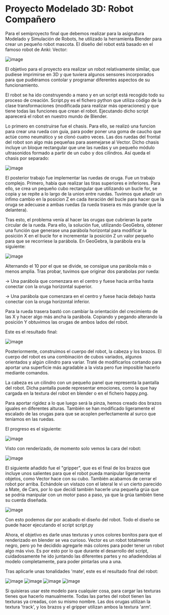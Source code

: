# Proyecto Modelado 3D: Robot Compañero


Para el semiproyecto final que debemos realizar para la asignatura Modelado y Simulación de Robots, he utilizado la herramienta Blender para crear un pequeño robot mascota. El diseño del robot está basado en el famoso robot de Anki: Vector:

![image](https://user-images.githubusercontent.com/78983070/158219741-21ab660d-deee-449f-b2b7-48704aabc00f.png)

El objetivo para el proyecto era realizar un robot relativamente similar, que pudiese imprimirse en 3D y que tuviera algunos sensores incorporados para que pudiéramos contolar y programar diferentes aspectos de su funcionamiento.

El robot se ha ido construyendo a mano y en un script está recogido todo su proceso de creación. Script.py es el fichero python que utiliza código de la clase transformaciones (modificada para realizar más operaciones) y que tiene todas las funciones que crean el robot. Ejecutando dicho script aparecerá el robot en nuestro mundo de Blender.

Lo primero en construirse fue el chasis. Para ello, se realizó una funcion para crear una rueda con guia, para poder poner una goma de caucho que actúe como neumático y se clonó cuatro veces. Las dos ruedas del frontal del robot son algo más pequeñas para asemejarse al Vector. Dicho chasis incluye un bloque rectangular que une las ruedas y un pequeño módulo ultrasonidos formado a partir de un cubo y dos cilindros. Así queda el chasis por separado:


![image](https://user-images.githubusercontent.com/78983070/158220528-95371b3a-3034-4a9e-8984-f034b22f19ab.png)


El posterior trabajo fue implementar las ruedas de oruga. Fue un trabajo complejo. Primero, había que realizar las tiras superiores e inferiores. Para ello, se crea un pequeño cubo rectangular que utilizando un bucle for, se copia y se repite a lo largo de la union entre ruedas. Tuvimos que añadir un ínfimo cambio en la posicion Z en cada iteración del bucle para hacer que la oruga se adecuase a ambas ruedas (la rueda trasera es más grande que la delantera).

Tras esto, el problema venía al hacer las orugas que cubrieran la parte circular de la rueda. Para ello, la solución fue, utilizando GeoGebra, obtener una función que generase una parábola horizontal para modificar la posición X en el bucle for e incrementar la posición Z un valor pequeño para que se recorriese la parábola. En GeoGebra, la parábola era la siguiente:

![image](https://user-images.githubusercontent.com/78983070/158608100-9bf49e9a-3943-4dbc-8921-ab43bc81e581.png)

Alternando el 10 por el que se divide, se consigue una parábola más o menos amplia. Tras probar, tuvimos que originar dos parabolas por rueda:

  -> Una parábola que comenzara en el centro y fuese hacia arriba hasta conectar con la oruga horizontal superior.
  
  -> Una parábola que comenzara en el centro y fuese hacia debajo hasta conectar con la oruga horizontal inferior.
  
Para la rueda trasera bastó con cambiar la orientación del crecimiento de las X y hacer algo más ancha la parábola. Copiando y pegando alterando la posición Y obtuvimos las orugas de ambos lados del robot.

Este es el resultado final:

![image](https://user-images.githubusercontent.com/78983070/158606736-c513c429-f3e4-4481-b626-9e993e088f7d.png)

Posteriormente, construimos el cuerpo del robot, la cabeza y los brazos. El cuerpo del robot es una combinación de cubos variados, algunos orientados y algún cilindro para variar. Traté de modificarlos cortando para aportar una superficie más agradable a la vista pero fue imposible hacerlo mediante comandos.

La cabeza es un cilindro con un pequeño panel que representa la pantalla del robot. Dicha pantalla puede representar emociones, como la que hay cargada en la textura del robot en blender o en el fichero happy.png.

Para aportar rigidez a lo que luego será la pinza, hemos creado dos brazos iguales en diferentes alturas. También se han modificado ligeramente el escalado de las orugas para que se acoplen perfectamente al surco que teníamos en las ruedas. 

El progreso es el siguiente:

![image](https://user-images.githubusercontent.com/78983070/158655683-a3e939b3-d9e5-4bdf-acbb-06a8ec0247b5.png)

Visto con renderizado, de momento solo vemos la cara del robot:

![image](https://user-images.githubusercontent.com/78983070/158656675-80a9ee31-d904-4e91-b52e-9eaf16c77d9c.png)

El siguiente añadido fue el "gripper", que es el final de los brazos que incluye unos salientes para que el robot pueda manipular ligeramente objetos, como Vector hace con su cubo. También acabamos de cerrar el robot por arriba. Echándole un vistazo con el lateral le vi un cierto parecido a Mate, de Cars, por lo que decidí también hacerle una pequeña grúa que se podría manipular con un motor paso a paso, ya que la grúa también tiene su cuerda diseñada.

![image](https://user-images.githubusercontent.com/78983070/158667958-62fc4328-008b-41b5-86b7-33df4a7b4f21.png)

Con esto podemos dar por acabado el diseño del robot. Todo el diseño se puede hacer ejecutando el script script.py

Ahora, el objetivo es darle unas texturas y unos colores bonitos para que el renderizado en blender se vea curioso. Vector es un robot totalmente negro, pero yo he decidido agregarle más colores para poder tener un robot algo más vivo. Es por esto por lo que durante el desarrollo del script, cuidadosamente he ido juntando las diferentes partes y no añadiendolas al modelo completamente, para poder pintarlas una a una.

Tras aplicarle unas tonalidades 'mate', este es el resultado final del robot:

![image](https://user-images.githubusercontent.com/78983070/158675476-e975cc1c-1253-44e2-8d97-f089d0ac9151.png)
![image](https://user-images.githubusercontent.com/78983070/158675507-8f637159-b62e-4c94-93fc-2c46145ff9af.png)
![image](https://user-images.githubusercontent.com/78983070/158675581-70c9356f-d0fa-4eb6-b396-a0c984f81c45.png)
![image](https://user-images.githubusercontent.com/78983070/158675599-29a80307-d9f4-44c4-b9fd-1c640117da09.png)

Si quisieras usar este modelo para cualquier cosa, para cargar las texturas tienes que hacerlo manualmente. Todas las partes del robot tienen las texturas ya creadas, con su mismo nombre. Las dos orugas utilizan la textura 'track', y los brazos y el gripper utilizan ambos la textura 'arm'.


